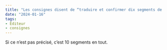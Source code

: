```yaml
---
title: "Les consignes disent de “traduire et confirmer dix segments de votre choix”. Est-ce que ça veut dire 10 segments en tout ou 10 segments par document ?"
date: "2024-01-16"
tags:
- Éditeur
- consignes
---
```


Si ce n’est pas précisé, c’est 10 segments en tout.

